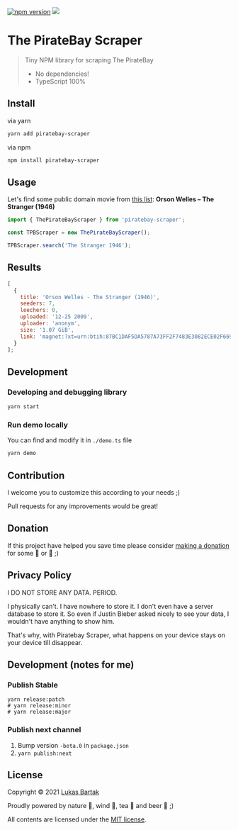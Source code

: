 [![npm version](https://badge.fury.io/js/piratebay-scraper.svg)](https://badge.fury.io/js/piratebay-scraper)
![](https://github.com/bartholomej/piratebay-scraper/workflows/Build%20&%20Publish/badge.svg)

# The PirateBay Scraper

> Tiny NPM library for scraping The PirateBay
>
> - No dependencies!
> - TypeScript 100%

## Install

via yarn

```bash
yarn add piratebay-scraper
```

via npm

```bash
npm install piratebay-scraper
```

## Usage

Let's find some public domain movie from [this list](https://en.wikipedia.org/wiki/List_of_films_in_the_public_domain_in_the_United_States): **Orson Welles – The Stranger (1946)**

```javascript
import { ThePirateBayScraper } from 'piratebay-scraper';

const TPBScraper = new ThePirateBayScraper();

TPBScraper.search('The Stranger 1946');
```

## Results

```javascript
[
  {
    title: 'Orson Welles - The Stranger (1946)',
    seeders: 7,
    leechers: 0,
    uploaded: '12-25 2009',
    uploader: 'anonym',
    size: '1.07 GiB',
    link: 'magnet:?xt=urn:btih:87BC1DAF5DA5787A73FF2F7483E3082ECE02F669&dn=Orson....'
  }
];
```

## Development

### Developing and debugging library

```bash
yarn start
```

### Run demo locally

You can find and modify it in `./demo.ts` file

```bash
yarn demo
```

## Contribution

I welcome you to customize this according to your needs ;)

Pull requests for any improvements would be great!

## Donation

If this project have helped you save time please consider [making a donation](https://github.com/sponsors/bartholomej) for some 🍺 or 🍵 ;)

## Privacy Policy

I DO NOT STORE ANY DATA. PERIOD.

I physically can't. I have nowhere to store it. I don't even have a server database to store it. So even if Justin Bieber asked nicely to see your data, I wouldn't have anything to show him.

That's why, with Piratebay Scraper, what happens on your device stays on your device till disappear.

## Development (notes for me)

### Publish Stable

```shell
yarn release:patch
# yarn release:minor
# yarn release:major
```

### Publish next channel

1. Bump version `-beta.0` in `package.json`
2. `yarn publish:next`

## License

Copyright &copy; 2021 [Lukas Bartak](http://bartweb.cz)

Proudly powered by nature 🗻, wind 💨, tea 🍵 and beer 🍺 ;)

All contents are licensed under the [MIT license].

[mit license]: LICENSE
